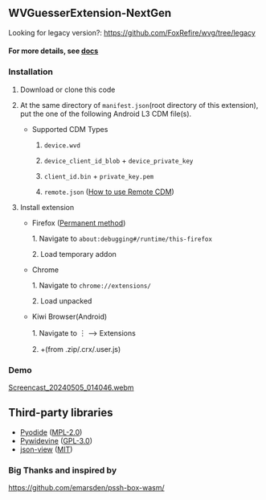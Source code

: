 ## WVGuesserExtension-NextGen

Looking for legacy version?: https://github.com/FoxRefire/wvg/tree/legacy

#### For more details, see [docs](https://github.com/FoxRefire/wvg/wiki)

### Installation

1. Download or clone this code
2. At the same directory of `manifest.json`(root directory of this extension), put the one of the following Android L3 CDM file(s).
   * Supported CDM Types

      1. `device.wvd`

      2. `device_client_id_blob` + `device_private_key`

      3. `client_id.bin` + `private_key.pem`

      4. `remote.json` ([How to use Remote CDM](https://github.com/FoxRefire/wvg/wiki/Using-with-Remote-CDM))
3. Install extension
   
   * Firefox ([Permanent method](https://github.com/FoxRefire/wvg/wiki/Permanent-install-method-for-Firefox))
     
     1\. Navigate to `about:debugging#/runtime/this-firefox`
     
     2\. Load temporary addon
   
   * Chrome

     1\. Navigate to `chrome://extensions/`

     2\. Load unpacked

   * Kiwi Browser(Android)

     1\. Navigate to ︙ --> Extensions

     2\. \+(from .zip/.crx/.user.js)

### Demo
[Screencast_20240505_014046.webm](https://github.com/FoxRefire/wvg/assets/155989196/dbb07fde-a368-40f7-8209-711d5586009e)

## Third-party libraries
* [Pyodide](https://github.com/pyodide/pyodide) ([MPL-2.0](https://github.com/pyodide/pyodide/blob/main/LICENSE))
* [Pywidevine](https://github.com/devine-dl/pywidevine) ([GPL-3.0](https://github.com/devine-dl/pywidevine/blob/master/LICENSE))
* [json-view](https://github.com/pgrabovets/json-view) ([MIT](https://github.com/pgrabovets/json-view/blob/master/LICENSE))

### Big Thanks and inspired by
https://github.com/emarsden/pssh-box-wasm/

